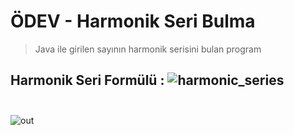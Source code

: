 # ÖDEV - Harmonik Seri Bulma

> Java ile girilen sayının harmonik serisini bulan program 
 
Harmonik Seri Formülü : 
![harmonic_series](https://user-images.githubusercontent.com/35347777/138740079-282fb4c5-ea60-4d95-ae74-d8c46555f2f5.gif)  
<br> 
-

![out](https://user-images.githubusercontent.com/35347777/138725892-e903690b-6802-4254-b22a-eb352747b490.gif)
 